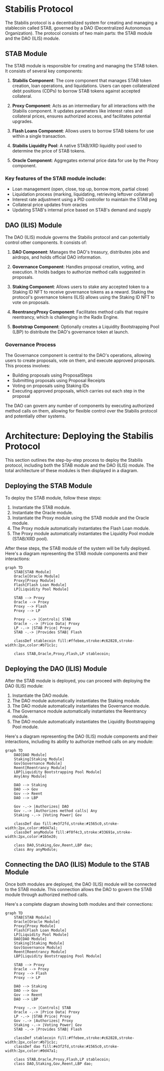 # Stabilis Protocol

The Stabilis protocol is a decentralized system for creating and managing a stablecoin called STAB, governed by a DAO (Decentralized Autonomous Organization). The protocol consists of two main parts: the STAB module and the DAO (ILIS) module.

## STAB Module

The STAB module is responsible for creating and managing the STAB token. It consists of several key components:

1. **Stabilis Component**: The core component that manages STAB token creation, loan operations, and liquidations. Users can open collateralized debt positions (CDPs) to borrow STAB tokens against accepted collateral.

2. **Proxy Component**: Acts as an intermediary for all interactions with the Stabilis component. It updates parameters like interest rates and collateral prices, ensures authorized access, and facilitates potential upgrades.

3. **Flash Loans Component**: Allows users to borrow STAB tokens for use within a single transaction.

4. **Stabilis Liquidity Pool**: A native STAB/XRD liquidity pool used to determine the price of STAB tokens.

5. **Oracle Component**: Aggregates external price data for use by the Proxy component.

### Key features of the STAB module include:

- Loan management (open, close, top up, borrow more, partial close)
- Liquidation process (marking, liquidating, retrieving leftover collateral)
- Interest rate adjustment using a PID controller to maintain the STAB peg
- Collateral price updates from oracles
- Updating STAB's internal price based on STAB's demand and supply

## DAO (ILIS) Module

The DAO (ILIS) module governs the Stabilis protocol and can potentially control other components. It consists of:

1. **DAO Component**: Manages the DAO's treasury, distributes jobs and airdrops, and holds official DAO information.

2. **Governance Component**: Handles proposal creation, voting, and execution. It holds badges to authorize method calls suggested in proposals.

3. **Staking Component**: Allows users to stake any accepted token to a Staking ID NFT to receive governance tokens as a reward. Staking the protocol's governance tokens (ILIS) allows using the Staking ID NFT to vote on proposals.

4. **ReentrancyProxy Component**: Facilitates method calls that require reentrancy, which is challenging in the Radix Engine.

5. **Bootstrap Component**: Optionally creates a Liquidity Bootstrapping Pool (LBP) to distribute the DAO's governance token at launch.

### Governance Process

The Governance component is central to the DAO's operations, allowing users to create proposals, vote on them, and execute approved proposals. This process involves:

- Building proposals using ProposalSteps
- Submitting proposals using Proposal Receipts
- Voting on proposals using Staking IDs
- Executing approved proposals, which carries out each step in the proposal

The DAO can govern any number of components by executing authorized method calls on them, allowing for flexible control over the Stabilis protocol and potentially other systems.

# Architecture: Deploying the Stabilis Protocol

This section outlines the step-by-step process to deploy the Stabilis protocol, including both the STAB module and the DAO (ILIS) module. The total architecture of these modules is then displayed in a diagram.

## Deploying the STAB Module

To deploy the STAB module, follow these steps:

1. Instantiate the STAB module.
2. Instantiate the Oracle module.
3. Instantiate the Proxy module using the STAB module and the Oracle module.
4. The Proxy module automatically instantiates the Flash Loan module.
5. The Proxy module automatically instantiates the Liquidity Pool module (STAB/XRD pool).

After these steps, the STAB module of the system will be fully deployed. Here's a diagram representing the STAB module components and their interactions:

```mermaid
graph TD
    STAB[STAB Module]
    Oracle[Oracle Module]
    Proxy[Proxy Module]
    Flash[Flash Loan Module]
    LP[Liquidity Pool Module]

    STAB --> Proxy
    Oracle --> Proxy
    Proxy --> Flash
    Proxy --> LP

    Proxy -.-> |Controls| STAB
    Oracle -.-> |Price Data| Proxy
    LP -.-> |STAB Price| Proxy
    STAB -.-> |Provides STAB| Flash

    classDef stablecoin fill:#ffebee,stroke:#c62828,stroke-width:2px,color:#b71c1c;
    
    class STAB,Oracle,Proxy,Flash,LP stablecoin;
```

## Deploying the DAO (ILIS) Module

After the STAB module is deployed, you can proceed with deploying the DAO (ILIS) module:

1. Instantiate the DAO module.
2. The DAO module automatically instantiates the Staking module.
3. The DAO module automatically instantiates the Governance module.
4. The Governance module automatically instantiates the Reentrancy module.
5. The DAO module automatically instantiates the Liquidity Bootstrapping Pool module.

Here's a diagram representing the DAO (ILIS) module components and their interactions, including its ability to authorize method calls on any module:

```mermaid
graph TD
    DAO[DAO Module]
    Staking[Staking Module]
    Gov[Governance Module]
    Reent[Reentrancy Module]
    LBP[Liquidity Bootstrapping Pool Module]
    Any[Any Module]

    DAO --> Staking
    DAO --> Gov
    Gov --> Reent
    DAO --> LBP

    Gov -.-> |Authorizes| DAO
    Gov -.-> |Authorizes method calls| Any
    Staking -.-> |Voting Power| Gov

    classDef dao fill:#e3f2fd,stroke:#1565c0,stroke-width:2px,color:#0d47a1;
    classDef anyModule fill:#f0f4c3,stroke:#33691e,stroke-width:2px,color:#1b5e20;
    
    class DAO,Staking,Gov,Reent,LBP dao;
    class Any anyModule;

```

## Connecting the DAO (ILIS) Module to the STAB Module

Once both modules are deployed, the DAO (ILIS) module will be connected to the STAB module. This connection allows the DAO to govern the STAB module through authorized method calls.

Here's a complete diagram showing both modules and their connections:

```mermaid
graph TD
    STAB[STAB Module]
    Oracle[Oracle Module]
    Proxy[Proxy Module]
    Flash[Flash Loan Module]
    LP[Liquidity Pool Module]
    DAO[DAO Module]
    Staking[Staking Module]
    Gov[Governance Module]
    Reent[Reentrancy Module]
    LBP[Liquidity Bootstrapping Pool Module]

    STAB --> Proxy
    Oracle --> Proxy
    Proxy --> Flash
    Proxy --> LP

    DAO --> Staking
    DAO --> Gov
    Gov --> Reent
    DAO --> LBP

    Proxy -.-> |Controls| STAB
    Oracle -.-> |Price Data| Proxy
    LP -.-> |STAB Price| Proxy
    Gov -.-> |Authorizes| Proxy
    Staking -.-> |Voting Power| Gov
    STAB -.-> |Provides STAB| Flash

    classDef stablecoin fill:#ffebee,stroke:#c62828,stroke-width:2px,color:#b71c1c;
    classDef dao fill:#e3f2fd,stroke:#1565c0,stroke-width:2px,color:#0d47a1;
    
    class STAB,Oracle,Proxy,Flash,LP stablecoin;
    class DAO,Staking,Gov,Reent,LBP dao;

```
